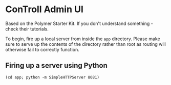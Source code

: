 # ConTroll Admin UI

Based on the Polymer Starter Kit. If you don't understand something - check their tutorials.

To begin, fire up a local server from inside the `app` directory. Please make sure to serve
up the contents of the directory rather than root as routing will otherwise fail to correctly function.

## Firing up a server using Python

```
(cd app; python -m SimpleHTTPServer 8081)
```
